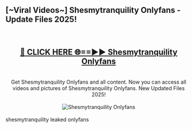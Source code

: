 <h2>[~Viral Videos~] Shesmytranquility Onlyfans - Update Files 2025!</h2>
<br>
<div align="center">
<h2><a href="https://betterlinks.top/A2PfLJ" rel="nofollow">🔴 CLICK HERE 🌐==►► Shesmytranquility Onlyfans</a></h2>
<br>
Get Shesmytranquility Onlyfans and all content. Now you can access all videos and pictures of Shesmytranquility Onlyfans. New Updated Files 2025!
<br>
<br>
<a href="https://betterlinks.top/A2PfLJ" rel="nofollow" data-target="animated-image.originalLink"><img src="https://i.ibb.co.com/WyWwxjT/player-gif2.gif" alt="Shesmytranquility Onlyfans" style="max-width: 100%; display: inline-block;" data-target="animated-image.originalImage"></a>
</div>
<br>
shesmytranquility leaked onlyfans